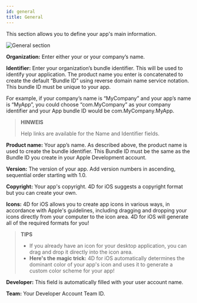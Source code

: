 ```yaml
---
id: general
title: General
---
```


This section allows you to define your app's main information.

![General section](assets/en/project-editor/General-section-4D-for-iOS.png)

**Organization:** Enter either your or your company’s name.

**Identifier:** Enter your organization’s bundle identifier. This will be used to identify your application. The product name you enter is concatenated to create the default “Bundle ID” using reverse domain name service notation. This bundle ID must be unique to your app.

For example, if your company’s name is “MyCompany” and your app’s name is “MyApp”, you could choose “com.MyCompany” as your company identifier and your App bundle ID would be com.MyCompany.MyApp.

> **HINWEIS**
> 
> Help links are available for the Name and Identifier fields.

**Product name:** Your app’s name. As described above, the product name is used to create the bundle identifier. This Bundle ID must be the same as the Bundle ID you create in your Apple Development account.

**Version:** The version of your app. Add version numbers in ascending, sequential order starting with 1.0.

**Copyright:** Your app's copyright. 4D for iOS suggests a copyright format but you can create your own.

**Icons:** 4D for iOS allows you to create app icons in various ways, in accordance with  Apple's guidelines, including dragging and dropping your icons directly from your computer to the icon area. 4D for iOS will generate all of the required formats for you!

> **TIPS**
> 
> * If you already have an icon for your desktop application, you can drag and drop it directly into the icon area.
> * **Here's the magic trick:** 4D for iOS automatically determines the dominant color of your app's icon and uses it to generate a custom color scheme for your app!


**Developer:** This field is automatically filled with your user account name.

**Team:** Your Developer Account Team ID.
